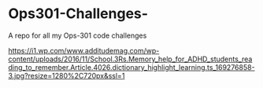 # Ops301-Challenges-
A repo for all my Ops-301 code challenges 

https://i1.wp.com/www.additudemag.com/wp-content/uploads/2016/11/School.3Rs.Memory_help_for_ADHD_students_reading_to_remember.Article.4026.dictionary_highlight_learning.ts_169276858-3.jpg?resize=1280%2C720px&ssl=1
